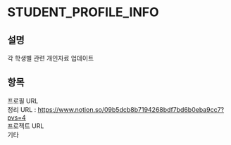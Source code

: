 # STUDENT_PROFILE_INFO
설명
---
각 학생별 관련 개인자료 업데이트 

항목
---
프로필 URL <br/>
정리 URL : https://www.notion.so/09b5dcb8b7194268bdf7bd6b0eba9cc7?pvs=4 <br/>
프로젝트 URL <br/>
기타 

